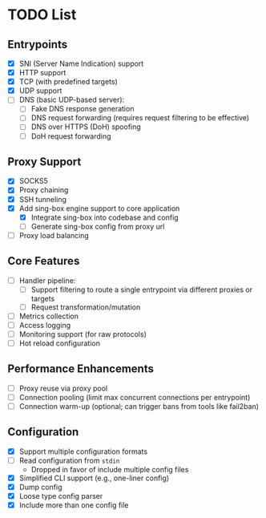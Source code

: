 # TODO List

## Entrypoints

* [x] SNI (Server Name Indication) support
* [x] HTTP support
* [x] TCP (with predefined targets)
* [x] UDP support
* [ ] DNS (basic UDP-based server):
  * [ ] Fake DNS response generation
  * [ ] DNS request forwarding (requires request filtering to be effective)
  * [ ] DNS over HTTPS (DoH) spoofing
  * [ ] DoH request forwarding

## Proxy Support

* [x] SOCKS5
* [x] Proxy chaining
* [x] SSH tunneling
* [x] Add sing-box engine support to core application
  * [x] Integrate sing-box into codebase and config
  * [ ] Generate sing-box config from proxy url
* [ ] Proxy load balancing

## Core Features

* [ ] Handler pipeline:
  * [ ] Support filtering to route a single entrypoint via different proxies or targets
  * [ ] Request transformation/mutation
* [ ] Metrics collection
* [ ] Access logging
* [ ] Monitoring support (for raw protocols)
* [ ] Hot reload configuration

## Performance Enhancements

* [ ] Proxy reuse via proxy pool
* [ ] Connection pooling (limit max concurrent connections per entrypoint)
* [ ] Connection warm-up (optional; can trigger bans from tools like fail2ban)

## Configuration

* [x] Support multiple configuration formats
* [ ] Read configuration from `stdin`
  * Dropped in favor of include multiple config files
* [x] Simplified CLI support (e.g., one-liner config)
* [x] Dump config
* [x] Loose type config parser
* [x] Include more than one config file
